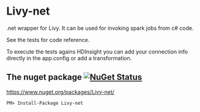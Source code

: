 # Livy-net
.net wrapper for Livy. It can be used for invoking spark jobs from c# code.

See the tests for code reference.

To execute the tests agains HDInsight you can add your connection info directly in the app.config or add a transformation.

## The nuget package  [![NuGet Status](http://img.shields.io/nuget/v/Livy-net.svg?style=flat)](https://www.nuget.org/packages/Livy-net/)

https://www.nuget.org/packages/Livy-net/

    PM> Install-Package Livy-net
